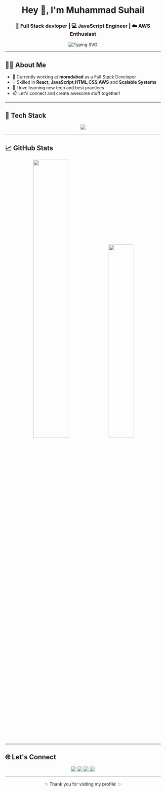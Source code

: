 <!-- Profile Header -->
<h1 align="center">Hey 👋, I'm Muhammad Suhail</h1>
<h3 align="center">🚀 Full Stack devloper | 💻 JavaScript Engineer | ☁️ AWS Enthusiast</h3>

<p align="center">
  <img src="https://readme-typing-svg.demolab.com?font=Fira+Code&weight=500&size=22&pause=1000&color=0E67FF&width=435&lines=Building+Next-Gen+Mobile+Apps;React+Native+%7C+JavaScript+%7C+AWS;Always+Learning+%26+Building" alt="Typing SVG" />
</p>

---

## 🧑‍💻 About Me

- 🔭 Currently working at **moradabad** as a Full Stack  Developer  
- 💡 Skilled in **React**, **JavaScript**,**HTML**,**CSS**,**AWS** and **Scalable Systems**  
- 🌱 I love learning new tech and best practices  
- 📫 Let's connect and create awesome stuff together!

---

## 🧰 Tech Stack

<div align="center">

<img src="https://skillicons.dev/icons?i=html,css,js,react,nextjs,graphql,styledcomponents,sass,nodejs,mongodb,dynamodb,aws,git,github,postman,heroku,vscode,npm,yarn,prettier,webpack" />

</div>

---

## 📈 GitHub Stats

<div align="center">

<img src="https://github-readme-stats.vercel.app/api?username=MOHDSUHAIL09&show_icons=true&theme=radical&border_radius=10" width="48%" />
<img src="https://github-readme-stats.vercel.app/api/top-langs/?username=MOHDSUHAIL09&layout=compact&theme=tokyonight&border_radius=10" width="40%" />

</div>

---

## 🌐 Let's Connect

<div align="center">

<a href="https://twitter.com/@MoSuhai48964070" target="_blank">
  <img src="https://img.shields.io/badge/Twitter-1DA1F2?style=for-the-badge&logo=twitter&logoColor=white" />
</a>
<a href="https://instagram.com/xmosuhail" target="_blank">
  <img src="https://img.shields.io/badge/Instagram-E4405F?style=for-the-badge&logo=instagram&logoColor=white" />
</a>
<a href="https://linkedin.com/in/mo-suhail-b6b194258" target="_blank">
  <img src="https://img.shields.io/badge/LinkedIn-0077B5?style=for-the-badge&logo=linkedin&logoColor=white" />
</a>
<a href="mailto:your-Suhailmohd7799@gmail.com" target="_blank">
  <img src="https://img.shields.io/badge/Gmail-D14836?style=for-the-badge&logo=gmail&logoColor=white" />
</a>

</div>

---

<p align="center">✨ Thank you for visiting my profile! ✨</p>

